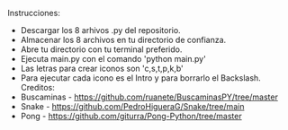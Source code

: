 Instrucciones:
- Descargar los 8 arhivos .py del repositorio.
- Almacenar los 8 archivos en tu directorio de confianza.
- Abre tu directorio con tu terminal preferido.
- Ejecuta main.py con el comando 'python main.py'
- Las letras para crear iconos son 'c,s,t,p,k,b'
- Para ejecutar cada icono es el Intro y para borrarlo el Backslash.
Creditos:
- Buscaminas - https://github.com/ruanete/BuscaminasPY/tree/master
- Snake - https://github.com/PedroHigueraG/Snake/tree/main
- Pong - https://github.com/giturra/Pong-Python/tree/master
